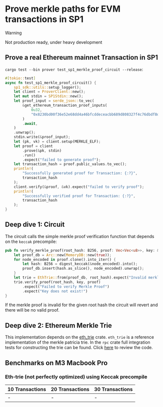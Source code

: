 # Prove merkle paths for EVM transactions in SP1

> [!WARNING]
> Not production ready, under heavy development

## Prove a real Ethereum mainnet Transaction in SP1
`cargo test --bin prover test_sp1_merkle_proof_circuit --release`:

```rust
#[tokio::test]
async fn test_sp1_merkle_proof_circuit() {
    sp1_sdk::utils::setup_logger();
    let client = ProverClient::new();
    let mut stdin = SP1Stdin::new();
    let proof_input = serde_json::to_vec(
        &get_ethereum_transaction_proof_inputs(
            0u32,
            "0x8230bd00f36e52e68dd4a46bfcddeceacbb689d808327f4c76dbdf8d33d58ca8",
        )
        .await,
    )
    .unwrap();
    stdin.write(&proof_input);
    let (pk, vk) = client.setup(MERKLE_ELF);
    let proof = client
        .prove(&pk, stdin)
        .run()
        .expect("failed to generate proof");
    let transaction_hash = proof.public_values.to_vec();
    println!(
        "Successfully generated proof for Transaction: {:?}",
        transaction_hash
    );
    client.verify(&proof, &vk).expect("failed to verify proof");
    println!(
        "Successfully verified proof for Transaction: {:?}",
        transaction_hash
    );
}
```

## Deep dive 1: Circuit
The circuit calls the simple merkle proof verification function that depends on the `keccak` precompile:

```rust
pub fn verify_merkle_proof(root_hash: B256, proof: Vec<Vec<u8>>, key: &[u8]) -> Vec<u8> {
    let proof_db = Arc::new(MemoryDB::new(true));
    for node_encoded in proof.clone().into_iter() {
        let hash: B256 = digest_keccak(&node_encoded).into();
        proof_db.insert(hash.as_slice(), node_encoded).unwrap();
    }
    let trie = EthTrie::from(proof_db, root_hash).expect("Invalid merkle proof");
    trie.verify_proof(root_hash, key, proof)
        .expect("Failed to verify Merkle Proof")
        .expect("Key does not exist!")
}
```

If the merkle proof is invalid for the given root hash the circuit will revert and there will be no valid
proof.

## Deep dive 2: Ethereum Merkle Trie
This implementation depends on the [eth_trie](https://crates.io/crates/eth_trie) crate.
`eth_trie` is a reference implementation of the merkle patricia trie.
In the `rpc` crate full integration tests for constructing the trie can be found.
Click [here](https://github.com/jonas089/sp1-eth-tx/blob/master/rpc/src/lib.rs) to review the code.




## Benchmarks on M3 Macbook Pro

### Eth-trie (not perfectly optimized) using Keccak precompile

| 10 Transactions  | 20 Transactions | 30 Transactions |
| ------------- | ------------- | ------------- |
| - | - | - |